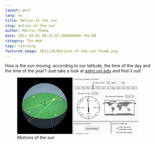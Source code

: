 ```yaml
---
layout: post
lang: en
title: Motion of the sun
slug: motion-of-the-sun
author: Martin Thoma
date: 2011-10-02 09:25:07.000000000 +02:00
category: The Web
tags: learning
featured_image: 2011/10/Motions-of-the-sun-thumb.png
---
```

How is the sun moving, according to our latitude, the time of the day and the time of the year?
Just take a look at <a href="http://astro.unl.edu/naap/motion3/animations/sunmotions.swf">astro.unl.edu</a> and find it out!
<figure class="aligncenter">
            <a href="../images/2011/10/Motions-of-the-sun.png"><img src="../images/2011/10/Motions-of-the-sun.png" alt="Motions of the sun" style="max-width:400px;max-height:186px" class="size-full wp-image-3601"/></a>
            <figcaption class="text-center">Motions of the sun</figcaption>
        </figure>
